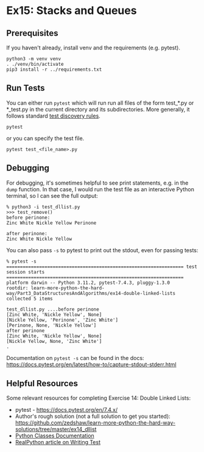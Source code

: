 # Ex15: Stacks and Queues

## Prerequisites
If you haven't already, install venv and the requirements (e.g. pytest).
```
python3 -m venv venv
. ./venv/bin/activate
pip3 install -r ../requirements.txt
```

## Run Tests

You can either run `pytest` which will run run all files of the form test_*.py or *_test.py in the current directory and its subdirectories. More generally, it follows standard [test discovery rules](https://docs.pytest.org/en/7.4.x/explanation/goodpractices.html#test-discovery).
```
pytest
```
or you can specify the test file.
```
pytest test_<file_name>.py
```

## Debugging
For debugging, it's sometimes helpful to see print statements, e.g. in the `dump` function. 
In that case, I would run the test file as an interactive Python terminal, so I can see the full output:
```
% python3 -i test_dllist.py
>>> test_remove()
before perinone:
Zinc White Nickle Yellow Perinone 

after perinone:
Zinc White Nickle Yellow 
```
You can also pass `-s` to pytest to print out the stdout, even for passing tests:
```
% pytest -s                
================================================================= test session starts =================================================================
platform darwin -- Python 3.11.2, pytest-7.4.3, pluggy-1.3.0
rootdir: learn-more-python-the-hard-way/Part3_DataStructuresAndAlgorithms/ex14-double-linked-lists
collected 5 items                                                                                                                                     

test_dllist.py ....before perinone
[Zinc White, 'Nickle Yellow', None]
[Nickle Yellow, 'Perinone', 'Zinc White']
[Perinone, None, 'Nickle Yellow']
after perinone
[Zinc White, 'Nickle Yellow', None]
[Nickle Yellow, None, 'Zinc White']
.
```
Documentation on `pytest -s` can be found in the docs: https://docs.pytest.org/en/latest/how-to/capture-stdout-stderr.html
## Helpful Resources
Some relevant resources for completing Exercise 14: Double Linked Lists:
- pytest - https://docs.pytest.org/en/7.4.x/
- Author's rough solution (not a full solution to get you started): https://github.com/zedshaw/learn-more-python-the-hard-way-solutions/tree/master/ex14_dllist
- [Python Classes Documentation](https://docs.python.org/3/tutorial/classes.html)
- [RealPython article on Writing Test](https://realpython.com/python-testing/#writing-your-first-test)